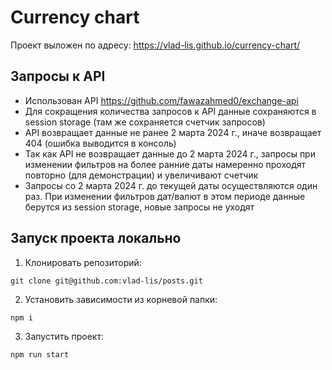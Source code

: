 # Currency chart

Проект выложен по адресу: https://vlad-lis.github.io/currency-chart/

## Запросы к API

- Использован API https://github.com/fawazahmed0/exchange-api
- Для сокращения количества запросов к API данные сохраняются в session storage (там же сохраняется счетчик запросов)
- API возвращает данные не ранее 2 марта 2024 г., иначе возвращает 404 (ошибка выводится в консоль)
- Так как API не возвращает данные до 2 марта 2024 г., запросы при изменении фильтров на более ранние даты намеренно проходят повторно (для демонстрации) и увеличивают счетчик
- Запросы со 2 марта 2024 г. до текущей даты осуществляются один раз. При изменении фильтров дат/валют в этом периоде данные берутся из session storage, новые запросы не уходят

## Запуск проекта локально

1. Клонировать репозиторий:

```
git clone git@github.com:vlad-lis/posts.git
```

2. Установить зависимости из корневой папки:

```
npm i
```

3. Запустить проект:

```
npm run start
```

